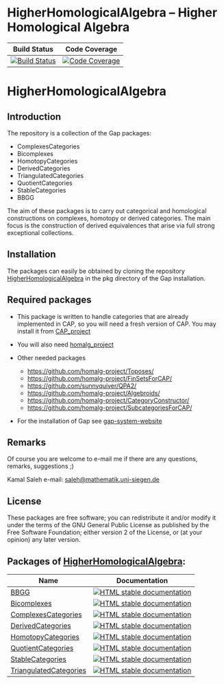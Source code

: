 <!-- BEGIN HEADER -->
# HigherHomologicalAlgebra – Higher Homological Algebra

| Build Status | Code Coverage |
| ------------ | ------------- |
| [![Build Status][tests-img]][tests-url] | [![Code Coverage][codecov-img]][codecov-url] |

<!-- END HEADER -->
HigherHomologicalAlgebra
=========================


Introduction
------------
The repository is a collection of the Gap packages:

- ComplexesCategories
- Bicomplexes
- HomotopyCategories
- DerivedCategories
- TriangulatedCategories
- QuotientCategories
- StableCategories
- BBGG

The aim of these packages is to carry out categorical and homological constructions on complexes, homotopy or derived categories. The main focus is the construction of derived equivalences that arise via full strong exceptional collections. 

Installation
-----------
The packages can easily be obtained by cloning the repository
[HigherHomologicalAlgebra](https://github.com/homalg-project/HigherHomologicalAlgebra)
in the pkg directory of the Gap installation.

Required packages
-----------------

* This package is written to handle categories that are already implemented in CAP, so you will need a fresh version of CAP. You may install it from [CAP_project](https://github.com/homalg-project/CAP_project)

* You will also need [homalg_project](https://github.com/homalg-project/homalg_project.git)

* Other needed packages
  - https://github.com/homalg-project/Toposes/
  - https://github.com/homalg-project/FinSetsForCAP/
  - https://github.com/sunnyquiver/QPA2/
  - https://github.com/homalg-project/Algebroids/
  - https://github.com/homalg-project/CategoryConstructor/
  - https://github.com/homalg-project/SubcategoriesForCAP/
 
* For the installation of Gap see [gap-system-website](https://www.gap-system.org)

Remarks
-------
Of course you are welcome to e-mail me if there are any questions, remarks, suggestions ;)

 Kamal Saleh e-mail: saleh@mathematik.uni-siegen.de

License
-------
These packages are free software; you can redistribute it and/or modify it under the terms of the GNU General Public License as
published by the Free Software Foundation; either version 2 of the License, or (at your opinion) any later version.

<!-- BEGIN FOOTER -->
## Packages of [HigherHomologicalAlgebra](/../../):
| Name | Documentation |
| ---- | ------------- |
| [BBGG](BBGG) | [![HTML stable documentation][docs-BBGG-img]][docs-BBGG-url] |
| [Bicomplexes](Bicomplexes) | [![HTML stable documentation][docs-Bicomplexes-img]][docs-Bicomplexes-url] |
| [ComplexesCategories](ComplexesCategories) | [![HTML stable documentation][docs-ComplexesCategories-img]][docs-ComplexesCategories-url] |
| [DerivedCategories](DerivedCategories) | [![HTML stable documentation][docs-DerivedCategories-img]][docs-DerivedCategories-url] |
| [HomotopyCategories](HomotopyCategories) | [![HTML stable documentation][docs-HomotopyCategories-img]][docs-HomotopyCategories-url] |
| [QuotientCategories](QuotientCategories) | [![HTML stable documentation][docs-QuotientCategories-img]][docs-QuotientCategories-url] |
| [StableCategories](StableCategories) | [![HTML stable documentation][docs-StableCategories-img]][docs-StableCategories-url] |
| [TriangulatedCategories](TriangulatedCategories) | [![HTML stable documentation][docs-TriangulatedCategories-img]][docs-TriangulatedCategories-url] |

[docs-BBGG-img]: https://img.shields.io/badge/HTML-stable-blue.svg
[docs-BBGG-url]: https://homalg-project.github.io/HigherHomologicalAlgebra/BBGG/doc/chap0_mj.html

[docs-Bicomplexes-img]: https://img.shields.io/badge/HTML-stable-blue.svg
[docs-Bicomplexes-url]: https://homalg-project.github.io/HigherHomologicalAlgebra/Bicomplexes/doc/chap0_mj.html

[docs-ComplexesCategories-img]: https://img.shields.io/badge/HTML-stable-blue.svg
[docs-ComplexesCategories-url]: https://homalg-project.github.io/HigherHomologicalAlgebra/ComplexesCategories/doc/chap0_mj.html

[docs-DerivedCategories-img]: https://img.shields.io/badge/HTML-stable-blue.svg
[docs-DerivedCategories-url]: https://homalg-project.github.io/HigherHomologicalAlgebra/DerivedCategories/doc/chap0_mj.html

[docs-HomotopyCategories-img]: https://img.shields.io/badge/HTML-stable-blue.svg
[docs-HomotopyCategories-url]: https://homalg-project.github.io/HigherHomologicalAlgebra/HomotopyCategories/doc/chap0_mj.html

[docs-QuotientCategories-img]: https://img.shields.io/badge/HTML-stable-blue.svg
[docs-QuotientCategories-url]: https://homalg-project.github.io/HigherHomologicalAlgebra/QuotientCategories/doc/chap0_mj.html

[docs-StableCategories-img]: https://img.shields.io/badge/HTML-stable-blue.svg
[docs-StableCategories-url]: https://homalg-project.github.io/HigherHomologicalAlgebra/StableCategories/doc/chap0_mj.html

[docs-TriangulatedCategories-img]: https://img.shields.io/badge/HTML-stable-blue.svg
[docs-TriangulatedCategories-url]: https://homalg-project.github.io/HigherHomologicalAlgebra/TriangulatedCategories/doc/chap0_mj.html

[tests-img]: https://github.com/homalg-project/HigherHomologicalAlgebra/workflows/Tests/badge.svg?branch=master
[tests-url]: https://github.com/homalg-project/HigherHomologicalAlgebra/actions?query=workflow%3ATests+branch%3Amaster

[codecov-img]: https://codecov.io/gh/homalg-project/HigherHomologicalAlgebra/branch/master/graph/badge.svg
[codecov-url]: https://codecov.io/gh/homalg-project/HigherHomologicalAlgebra
<!-- END FOOTER -->
